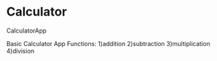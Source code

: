 Calculator
==========

CalculatorApp

Basic Calculator App
Functions:
1)addition
2)subtraction
3)multiplication
4)division
